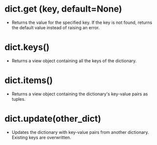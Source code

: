 # dict.get (key, default=None)
- Returns the value for the specified key. If the key is not found, returns the default value instead of raising an error.

# dict.keys()
- Returns a view object containing all the keys of the dictionary.

# dict.items()
-  Returns a view object containing the dictionary's key-value pairs as tuples.

# dict.update(other_dict)
- Updates the dictionary with key-value pairs from another dictionary. Existing keys are overwritten.

